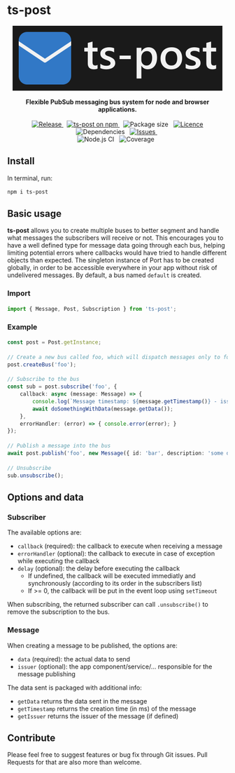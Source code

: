# ts-post

<div style="text-align: center;">

![](ts-post.png "ts-post logo")

</div>

<p style="text-align: center;">
	<b>Flexible PubSub messaging bus system for node and browser applications.</b>
	<br/>
	<br/>
	<a href="https://github.com/JasonMejane/ts-post">
		<img src="https://img.shields.io/github/v/release/JasonMejane/ts-post" alt="Release" />
	</a>&nbsp;
	<a href="https://www.npmjs.com/ts-post">
    	<img src="https://img.shields.io/npm/v/ts-post.svg?logo=npm&logoColor=fff&label=NPM+package&color=limegreen" alt="ts-post on npm" />
	</a>&nbsp;
	<span>
		<img src="https://img.shields.io/bundlephobia/min/ts-post" alt="Package size" />
	</span>&nbsp;
	<a href="https://github.com/JasonMejane/ts-post/blob/master/LICENSE">
		<img src="https://img.shields.io/github/license/JasonMejane/ts-post" alt="Licence" />
	</a>
	<span>
		<img src="https://img.shields.io/badge/dependencies-0-success" alt="Dependencies" />
	</span>&nbsp;
	<a href="https://github.com/JasonMejane/ts-post/issues">
		<img src="https://img.shields.io/github/issues/JasonMejane/ts-post" alt="Issues" />
	</a>&nbsp;
	<br/>
	<span>
		<img src="https://github.com/JasonMejane/ts-post/actions/workflows/nodejs_ci_main.yml/badge.svg" alt="Node.js CI" />
	</span>&nbsp;
	<span>
		<img src="https://img.shields.io/badge/coverage-100%25-success" alt="Coverage" />
	</span>&nbsp;
</p>

## Install

In terminal, run:
```sh
npm i ts-post
```

## Basic usage

<b>ts-post</b> allows you to create multiple buses to better segment and handle what messages the subscribers will receive or not.
This encourages you to have a well defined type for message data going through each bus, helping limiting potential errors where callbacks would have tried to handle different objects than expected.
The singleton instance of Port has to be created globally, in order to be accessible everywhere in your app without risk of undelivered messages.
By default, a bus named `default` is created.

### Import

```typescript
import { Message, Post, Subscription } from 'ts-post';
```

### Example

```typescript
const post = Post.getInstance;

// Create a new bus called foo, which will dispatch messages only to foo subcribers
post.createBus('foo');

// Subscribe to the bus
const sub = post.subscribe('foo', {
    callback: async (message: Message) => {
        console.log(`Message timestamp: ${message.getTimestamp()} - issuer: ${message.getIssuer()}`);
        await doSomethingWithData(message.getData());
    },
    errorHandler: (error) => { console.error(error); }
});

// Publish a message into the bus
await post.publish('foo', new Message({ id: 'bar', description: 'some data', available: 104 }, 'FooService'));

// Unsubscribe
sub.unsubscribe();
```


## Options and data

### Subscriber
The available options are:
- `callback` (required): the callback to execute when receiving a message
- `errorHandler` (optional): the callback to execute in case of exception while executing the callback
- `delay` (optional): the delay before executing the callback
  - If undefined, the callback will be executed immediatly and synchronously (according to its order in the subscribers list)
  - If >= 0, the callback will be put in the event loop using `setTimeout`

When subscribing, the returned subscriber can call `.unsubscribe()` to remove the subscription to the bus.

### Message
When creating a message to be published, the options are:
- `data` (required): the actual data to send
- `issuer` (optional): the app component/service/... responsible for the message publishing

The data sent is packaged with additional info:
- `getData` returns the data sent in the message
- `getTimestamp` returns the creation time (in ms) of the message
- `getIssuer` returns the issuer of the message (if defined)

## Contribute

Please feel free to suggest features or bug fix through Git issues. Pull Requests for that are also more than welcome.
